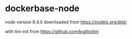 # dockerbase-node

node version 8.4.0 downloaded from
https://nodejs.org/dist/


with tini-init from
https://github.com/krallin/tini

